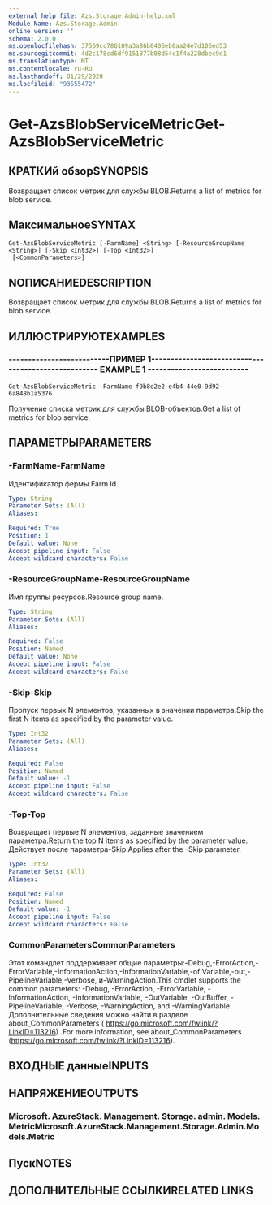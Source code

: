 ```yaml
---
external help file: Azs.Storage.Admin-help.xml
Module Name: Azs.Storage.Admin
online version: ''
schema: 2.0.0
ms.openlocfilehash: 37569cc786109a3a86b0406eb0aa24e7d106ed53
ms.sourcegitcommit: 4d2c178cd6df9151877b08d54c1f4a228dbec9d1
ms.translationtype: MT
ms.contentlocale: ru-RU
ms.lasthandoff: 01/29/2020
ms.locfileid: "93555472"
---
```

# <span data-ttu-id="a3792-101">Get-AzsBlobServiceMetric</span><span class="sxs-lookup"><span data-stu-id="a3792-101">Get-AzsBlobServiceMetric</span></span>

## <span data-ttu-id="a3792-102">КРАТКИй обзор</span><span class="sxs-lookup"><span data-stu-id="a3792-102">SYNOPSIS</span></span>
<span data-ttu-id="a3792-103">Возвращает список метрик для службы BLOB.</span><span class="sxs-lookup"><span data-stu-id="a3792-103">Returns a list of metrics for blob service.</span></span>

## <span data-ttu-id="a3792-104">Максимальное</span><span class="sxs-lookup"><span data-stu-id="a3792-104">SYNTAX</span></span>

```
Get-AzsBlobServiceMetric [-FarmName] <String> [-ResourceGroupName <String>] [-Skip <Int32>] [-Top <Int32>]
 [<CommonParameters>]
```

## <span data-ttu-id="a3792-105">NОПИСАНИЕ</span><span class="sxs-lookup"><span data-stu-id="a3792-105">DESCRIPTION</span></span>
<span data-ttu-id="a3792-106">Возвращает список метрик для службы BLOB.</span><span class="sxs-lookup"><span data-stu-id="a3792-106">Returns a list of metrics for blob service.</span></span>

## <span data-ttu-id="a3792-107">ИЛЛЮСТРИРУЮТ</span><span class="sxs-lookup"><span data-stu-id="a3792-107">EXAMPLES</span></span>

### <span data-ttu-id="a3792-108">--------------------------ПРИМЕР 1--------------------------</span><span class="sxs-lookup"><span data-stu-id="a3792-108">-------------------------- EXAMPLE 1 --------------------------</span></span>
```
Get-AzsBlobServiceMetric -FarmName f9b8e2e2-e4b4-44e0-9d92-6a848b1a5376
```

<span data-ttu-id="a3792-109">Получение списка метрик для службы BLOB-объектов.</span><span class="sxs-lookup"><span data-stu-id="a3792-109">Get a list of metrics for blob service.</span></span>

## <span data-ttu-id="a3792-110">ПАРАМЕТРЫ</span><span class="sxs-lookup"><span data-stu-id="a3792-110">PARAMETERS</span></span>

### <span data-ttu-id="a3792-111">-FarmName</span><span class="sxs-lookup"><span data-stu-id="a3792-111">-FarmName</span></span>
<span data-ttu-id="a3792-112">Идентификатор фермы.</span><span class="sxs-lookup"><span data-stu-id="a3792-112">Farm Id.</span></span>

```yaml
Type: String
Parameter Sets: (All)
Aliases: 

Required: True
Position: 1
Default value: None
Accept pipeline input: False
Accept wildcard characters: False
```

### <span data-ttu-id="a3792-113">-ResourceGroupName</span><span class="sxs-lookup"><span data-stu-id="a3792-113">-ResourceGroupName</span></span>
<span data-ttu-id="a3792-114">Имя группы ресурсов.</span><span class="sxs-lookup"><span data-stu-id="a3792-114">Resource group name.</span></span>

```yaml
Type: String
Parameter Sets: (All)
Aliases: 

Required: False
Position: Named
Default value: None
Accept pipeline input: False
Accept wildcard characters: False
```

### <span data-ttu-id="a3792-115">-Skip</span><span class="sxs-lookup"><span data-stu-id="a3792-115">-Skip</span></span>
<span data-ttu-id="a3792-116">Пропуск первых N элементов, указанных в значении параметра.</span><span class="sxs-lookup"><span data-stu-id="a3792-116">Skip the first N items as specified by the parameter value.</span></span>

```yaml
Type: Int32
Parameter Sets: (All)
Aliases: 

Required: False
Position: Named
Default value: -1
Accept pipeline input: False
Accept wildcard characters: False
```

### <span data-ttu-id="a3792-117">-Top</span><span class="sxs-lookup"><span data-stu-id="a3792-117">-Top</span></span>
<span data-ttu-id="a3792-118">Возвращает первые N элементов, заданные значением параметра.</span><span class="sxs-lookup"><span data-stu-id="a3792-118">Return the top N items as specified by the parameter value.</span></span>
<span data-ttu-id="a3792-119">Действует после параметра-Skip.</span><span class="sxs-lookup"><span data-stu-id="a3792-119">Applies after the -Skip parameter.</span></span>

```yaml
Type: Int32
Parameter Sets: (All)
Aliases: 

Required: False
Position: Named
Default value: -1
Accept pipeline input: False
Accept wildcard characters: False
```

### <span data-ttu-id="a3792-120">CommonParameters</span><span class="sxs-lookup"><span data-stu-id="a3792-120">CommonParameters</span></span>
<span data-ttu-id="a3792-121">Этот командлет поддерживает общие параметры:-Debug,-ErrorAction,-ErrorVariable,-InformationAction,-InformationVariable,-of Variable,-out,-PipelineVariable,-Verbose, и-WarningAction.</span><span class="sxs-lookup"><span data-stu-id="a3792-121">This cmdlet supports the common parameters: -Debug, -ErrorAction, -ErrorVariable, -InformationAction, -InformationVariable, -OutVariable, -OutBuffer, -PipelineVariable, -Verbose, -WarningAction, and -WarningVariable.</span></span> <span data-ttu-id="a3792-122">Дополнительные сведения можно найти в разделе about_CommonParameters ( https://go.microsoft.com/fwlink/?LinkID=113216) .</span><span class="sxs-lookup"><span data-stu-id="a3792-122">For more information, see about_CommonParameters (https://go.microsoft.com/fwlink/?LinkID=113216).</span></span>

## <span data-ttu-id="a3792-123">ВХОДНЫЕ данные</span><span class="sxs-lookup"><span data-stu-id="a3792-123">INPUTS</span></span>

## <span data-ttu-id="a3792-124">НАПРЯЖЕНИЕ</span><span class="sxs-lookup"><span data-stu-id="a3792-124">OUTPUTS</span></span>

### <span data-ttu-id="a3792-125">Microsoft. AzureStack. Management. Storage. admin. Models. Metric</span><span class="sxs-lookup"><span data-stu-id="a3792-125">Microsoft.AzureStack.Management.Storage.Admin.Models.Metric</span></span>

## <span data-ttu-id="a3792-126">Пуск</span><span class="sxs-lookup"><span data-stu-id="a3792-126">NOTES</span></span>

## <span data-ttu-id="a3792-127">ДОПОЛНИТЕЛЬНЫЕ ССЫЛКИ</span><span class="sxs-lookup"><span data-stu-id="a3792-127">RELATED LINKS</span></span>

